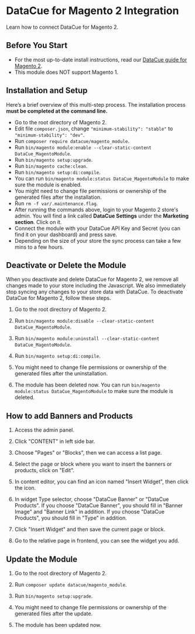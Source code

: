 # DataCue for Magento 2 Integration

Learn how to connect DataCue for Magento 2.

## Before You Start

- For the most up-to-date install instructions, read our [DataCue guide for Magento 2](https://help.datacue.co/magento/installation.html).
- This module does NOT support Magento 1.

## Installation and Setup

Here’s a brief overview of this multi-step process. The installation process **must be completed at the command line.**

- Go to the root directory of Magento 2.
- Edit file `composer.json`, change `"minimum-stability": "stable"` to `"minimum-stability": "dev"`.
- Run `composer require datacue/magento_module`.
- Run `bin/magento module:enable --clear-static-content DataCue_MagentoModule`.
- Run `bin/magento setup:upgrade`.
- Run `bin/magento cache:clean`.
- Run `bin/magento setup:di:compile`.
- You can run `bin/magento module:status DataCue_MagentoModule` to make sure the module is enabled.
- You might need to change file permissions or ownership of the generated files after the installation.
- Run `rm -f var/.maintenance.flag`.
- After running the commands above, login to your Magento 2 store's admin. You will find a link called **DataCue Settings** under the **Marketing section**. Click on it.
- Connect the module with your DataCue API Key and Secret (you can find it on your dashboard) and press save.
- Depending on the size of your store the sync process can take a few mins to a few hours.

## Deactivate or Delete the Module

When you deactivate and delete DataCue for Magento 2, we remove all changes made to your store including the Javascript. We also immediately stop syncing any changes to your store data with DataCue.
To deactivate DataCue for Magento 2, follow these steps.

1. Go to the root directory of Magento 2.

2. Run `bin/magento module:disable --clear-static-content DataCue_MagentoModule`.

3. Run `bin/magento module:uninstall --clear-static-content DataCue_MagentoModule`.

4. Run `bin/magento setup:di:compile`.

5. You might need to change file permissions or ownership of the generated files after the uninstallation.

6. The module has been deleted now. You can run `bin/magento module:status DataCue_MagentoModule` to make sure the module is deleted.

## How to add Banners and Products

1. Access the admin panel.

2. Click "CONTENT" in left side bar.

3. Choose "Pages" or "Blocks", then we can access a list page.

4. Select the page or block where you want to insert the banners or products, click on "Edit".

5. In content editor, you can find an icon named "Insert Widget", then click the icon.

6. In widget Type selector, choose "DataCue Banner" or "DataCue Products". If you choose "DataCue Banner", you should fill in "Banner Image" and "Banner Link" in addition. If you choose "DataCue Products", you should fill in "Type" in addition.

7. Click "Insert Widget" and then save the current page or block.

8. Go to the relative page in frontend, you can see the widget you add.

## Update the Module

1. Go to the root directory of Magento 2.

2. Run `composer update datacue/magento_module`.

3. Run `bin/magento setup:upgrade`.

4. You might need to change file permissions or ownership of the generated files after the update.

5. The module has been updated now.
